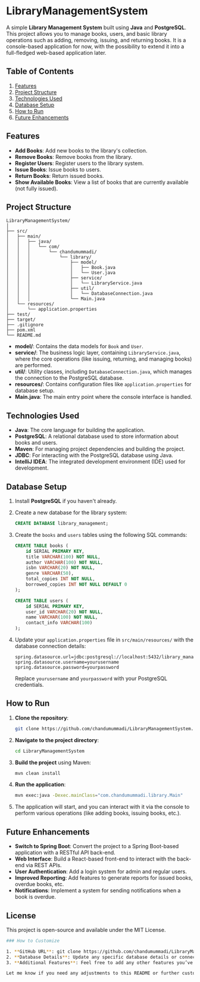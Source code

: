 # LibraryManagementSystem


A simple **Library Management System** built using **Java** and **PostgreSQL**. This project allows you to manage books, users, and basic library operations such as adding, removing, issuing, and returning books. It is a console-based application for now, with the possibility to extend it into a full-fledged web-based application later.

## Table of Contents
1. [Features](#features)
2. [Project Structure](#project-structure)
3. [Technologies Used](#technologies-used)
4. [Database Setup](#database-setup)
5. [How to Run](#how-to-run)
6. [Future Enhancements](#future-enhancements)

## Features

- **Add Books**: Add new books to the library's collection.
- **Remove Books**: Remove books from the library.
- **Register Users**: Register users to the library system.
- **Issue Books**: Issue books to users.
- **Return Books**: Return issued books.
- **Show Available Books**: View a list of books that are currently available (not fully issued).

## Project Structure

```
LibraryManagementSystem/
│
├── src/
│   ├── main/
│   │   ├── java/
│   │   │   └── com/
│   │   │       └── chandumummadi/
│   │   │           └── library/
│   │   │               ├── model/
│   │   │               │   ├── Book.java
│   │   │               │   └── User.java
│   │   │               ├── service/
│   │   │               │   └── LibraryService.java
│   │   │               ├── util/
│   │   │               │   └── DatabaseConnection.java
│   │   │               └── Main.java
│   └── resources/
│       └── application.properties
├── test/
├── target/
├── .gitignore
├── pom.xml
└── README.md
```

- **model/**: Contains the data models for `Book` and `User`.
- **service/**: The business logic layer, containing `LibraryService.java`, where the core operations (like issuing, returning, and managing books) are performed.
- **util/**: Utility classes, including `DatabaseConnection.java`, which manages the connection to the PostgreSQL database.
- **resources/**: Contains configuration files like `application.properties` for database setup.
- **Main.java**: The main entry point where the console interface is handled.

## Technologies Used

- **Java**: The core language for building the application.
- **PostgreSQL**: A relational database used to store information about books and users.
- **Maven**: For managing project dependencies and building the project.
- **JDBC**: For interacting with the PostgreSQL database using Java.
- **IntelliJ IDEA**: The integrated development environment (IDE) used for development.

## Database Setup

1. Install **PostgreSQL** if you haven't already.
2. Create a new database for the library system:

   ```sql
   CREATE DATABASE library_management;
   ```

3. Create the `books` and `users` tables using the following SQL commands:

   ```sql
   CREATE TABLE books (
       id SERIAL PRIMARY KEY,
       title VARCHAR(100) NOT NULL,
       author VARCHAR(100) NOT NULL,
       isbn VARCHAR(20) NOT NULL,
       genre VARCHAR(50),
       total_copies INT NOT NULL,
       borrowed_copies INT NOT NULL DEFAULT 0
   );

   CREATE TABLE users (
       id SERIAL PRIMARY KEY,
       user_id VARCHAR(20) NOT NULL,
       name VARCHAR(100) NOT NULL,
       contact_info VARCHAR(100)
   );
   ```

4. Update your `application.properties` file in `src/main/resources/` with the database connection details:

   ```properties
   spring.datasource.url=jdbc:postgresql://localhost:5432/library_management
   spring.datasource.username=yourusername
   spring.datasource.password=yourpassword
   ```

   Replace `yourusername` and `yourpassword` with your PostgreSQL credentials.

## How to Run

1. **Clone the repository**:

   ```bash
   git clone https://github.com/chandumummadi/LibraryManagementSystem.git
   ```

2. **Navigate to the project directory**:

   ```bash
   cd LibraryManagementSystem
   ```

3. **Build the project** using Maven:

   ```bash
   mvn clean install
   ```

4. **Run the application**:

   ```bash
   mvn exec:java -Dexec.mainClass="com.chandumummadi.library.Main"
   ```

5. The application will start, and you can interact with it via the console to perform various operations (like adding books, issuing books, etc.).

## Future Enhancements

- **Switch to Spring Boot**: Convert the project to a Spring Boot-based application with a RESTful API back-end.
- **Web Interface**: Build a React-based front-end to interact with the back-end via REST APIs.
- **User Authentication**: Add a login system for admin and regular users.
- **Improved Reporting**: Add features to generate reports for issued books, overdue books, etc.
- **Notifications**: Implement a system for sending notifications when a book is overdue.

## License

This project is open-source and available under the MIT License.

```bash
### How to Customize

1. **GitHub URL**: git clone https://github.com/chandumummadi/LibraryManagementSystem.git.
2. **Database Details**: Update any specific database details or connection settings you may have in your `application.properties` file.
3. **Additional Features**: Feel free to add any other features you’ve implemented or plan to implement.

Let me know if you need any adjustments to this README or further customization for your project!
```
